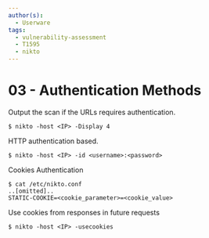 ```yaml
---
author(s):
  - Userware
tags:
  - vulnerability-assessment
  - T1595
  - nikto
---
```

# 03 - Authentication Methods

Output the scan if the URLs requires authentication.

```
$ nikto -host <IP> -Display 4
```

HTTP authentication based.

```
$ nikto -host <IP> -id <username>:<password>
```

Cookies Authentication

```
$ cat /etc/nikto.conf
..[omitted]..
STATIC-COOKIE=<cookie_parameter>=<cookie_value>
```

Use cookies from responses in future requests

```
$ nikto -host <IP> -usecookies
```